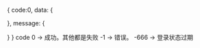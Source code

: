 {
  code:0,
  data: {

  },
  message: {

  }
}
code 0    -> 成功。其他都是失败
     -1   -> 错误。
     -666 -> 登录状态过期